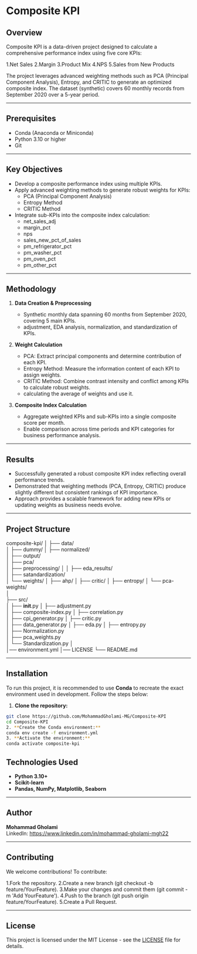 
# Composite KPI

## Overview
Composite KPI is a data-driven project designed to calculate a comprehensive performance index using five core KPIs:

1.Net Sales
2.Margin
3.Product Mix
4.NPS
5.Sales from New Products

The project leverages advanced weighting methods such as PCA (Principal Component Analysis), Entropy, and CRITIC to generate an optimized composite index.
The dataset (synthetic) covers 60 monthly records from September 2020 over a 5-year period.

---

## Prerequisites
- Conda (Anaconda or Miniconda)
- Python 3.10 or higher
- Git

---

## Key Objectives
- Develop a composite performance index using multiple KPIs.
- Apply advanced weighting methods to generate robust weights for KPIs:
  - PCA (Principal Component Analysis)
  - Entropy Method
  - CRITIC Method
- Integrate sub-KPIs into the composite index calculation:
  - net_sales_adj
  - margin_pct
  - nps
  - sales_new_pct_of_sales
  - pm_refrigerator_pct
  - pm_washer_pct
  - pm_oven_pct
  - pm_other_pct
  
---

## Methodology
1. **Data Creation & Preprocessing**  
   - Synthetic monthly data spanning 60 months from September 2020, covering 5 main KPIs.  
   - adjustment, EDA analysis, normalization, and standardization of KPIs.   

2. **Weight Calculation**  
   - PCA: Extract principal components and determine contribution of each KPI.  
   - Entropy Method: Measure the information content of each KPI to assign weights.
   - CRITIC Method: Combine contrast intensity and conflict among KPIs to calculate robust weights.
   - calculating the average of weights and use it. 

3. **Composite Index Calculation**  
   - Aggregate weighted KPIs and sub-KPIs into a single composite score per month.  
   - Enable comparison across time periods and KPI categories for business performance analysis.  

---

## Results
- Successfully generated a robust composite KPI index reflecting overall performance trends.
- Demonstrated that weighting methods (PCA, Entropy, CRITIC) produce slightly different but consistent rankings of KPI importance.
- Approach provides a scalable framework for adding new KPIs or updating weights as business needs evolve.

---

## Project Structure

composite-kpi/
│
├── data/               
│   ├── dummy/ 
│   ├── normalized/  
│   ├── output/  
│   ├── pca/        
│   ├── preprocessing/
│   │   ├── eda_results/  
│   ├── satandardization/        
│   └── weights/
│       ├── ahp/
│       ├── critic/
│       ├── entropy/
│       └── pca-weights/   
│  
├── src/                
│   ├── __init__.py
│   ├── adjustment.py       
│   ├── composite-index.py
│   ├── correlation.py       
│   ├── cpi_generator.py
│   ├── critic.py       
│   ├── data_generator.py
│   ├── eda.py 
│   ├── entropy.py       
│   ├── Normalization.py       
│   ├── pca_weights.py             
│   └── Standardization.py 
│    
│── environment.yml 
│── LICENSE
└── README.md


---

## Installation

To run this project, it is recommended to use **Conda** to recreate the exact environment used in development. Follow the steps below:

1. **Clone the repository:**
```bash
git clone https://github.com/MohammadGholami-MG/Composite-KPI
cd Composite-KPI
2. **Create the Conda environment:**
conda env create -f environment.yml
3. **Activate the environment:**
conda activate composite-kpi

```

## Technologies Used
- **Python 3.10+**
- **Scikit-learn**
- **Pandas, NumPy, Matplotlib, Seaborn**

---

## Author
**Mohammad Gholami**  
LinkedIn: https://www.linkedin.com/in/mohammad-gholami-mgh22

---

## Contributing

We welcome contributions! To contribute:

1.Fork the repository.
2.Create a new branch (git checkout -b feature/YourFeature).
3.Make your changes and commit them (git commit -m 'Add YourFeature').
4.Push to the branch (git push origin feature/YourFeature).
5.Create a Pull Request.

---

## License

This project is licensed under the MIT License - see the [LICENSE](LICENSE) file for details.


